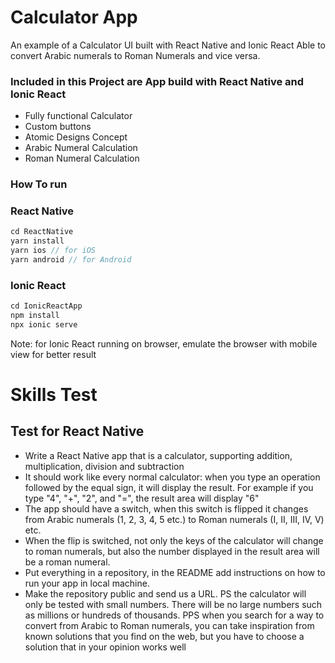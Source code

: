 # Calculator App
An example of a Calculator UI built with React Native and Ionic React
Able to convert Arabic numerals to Roman Numerals and vice versa.


### Included in this Project are App build with React Native and Ionic React
* Fully functional Calculator
* Custom buttons
* Atomic Designs Concept
* Arabic Numeral Calculation
* Roman Numeral Calculation

### How To run

### React Native

```javascript
cd ReactNative
yarn install
yarn ios // for iOS
yarn android // for Android
```
### Ionic React

```javascript
cd IonicReactApp
npm install
npx ionic serve
```


Note: for Ionic React running on browser, emulate the browser with mobile view for better result



# Skills Test
## Test for React Native
* Write a React Native app that is a calculator, supporting addition, multiplication, division and subtraction
* It should work like every normal calculator: when you type an operation followed by the equal sign, it will display the result. For example if you type "4", "+", "2", and "=", the result area will display "6"
* The app should have a switch, when this switch is flipped it changes from Arabic numerals (1, 2, 3, 4, 5 etc.) to Roman numerals (I, II, III, IV, V) etc.
* When the flip is switched, not only the keys of the calculator will change to roman numerals, but also the number displayed in the result area will be a roman numeral.
* Put everything in a repository, in the README add instructions on how to run your app in local machine.
* Make the repository public and send us a URL.
PS the calculator will only be tested with small numbers. There will be no large numbers such as millions or hundreds of thousands.
PPS when you search for a way to convert from Arabic to Roman numerals, you can take inspiration from known solutions that you find on the web, but you have to choose a solution that in your opinion works well